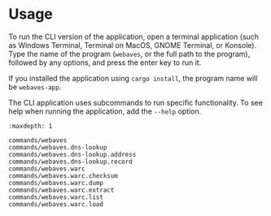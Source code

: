 # Usage

To run the CLI version of the application, open a terminal application (such as Windows Terminal, Terminal on MacOS, GNOME Terminal, or Konsole). Type the name of the program (`webaves`, or the full path to the program), followed by any options, and press the enter key to run it.

If you installed the application using `cargo install`, the program name will be `webaves-app`.

The CLI application uses subcommands to run specific functionality. To see help when running the application, add the `--help` option.

```{toctree}
:maxdepth: 1

commands/webaves
commands/webaves.dns-lookup
commands/webaves.dns-lookup.address
commands/webaves.dns-lookup.record
commands/webaves.warc
commands/webaves.warc.checksum
commands/webaves.warc.dump
commands/webaves.warc.extract
commands/webaves.warc.list
commands/webaves.warc.load
```
